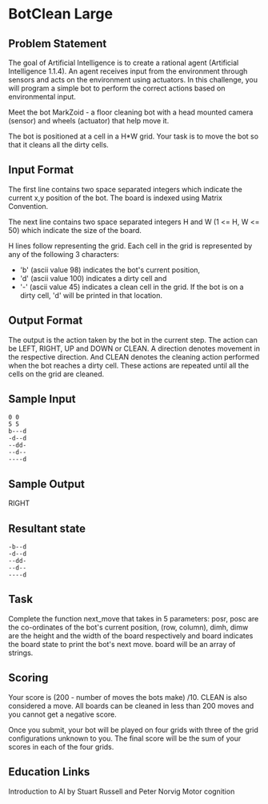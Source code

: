 # BotClean Large

## Problem Statement

The goal of Artificial Intelligence is to create a rational agent (Artificial Intelligence 1.1.4). An agent receives input from the environment through sensors and acts on the environment using actuators. In this challenge, you will program a simple bot to perform the correct actions based on environmental input.

Meet the bot MarkZoid - a floor cleaning bot with a head mounted camera (sensor) and wheels (actuator) that help move it.

The bot is positioned at a cell in a H*W grid. Your task is to move the bot so that it cleans all the dirty cells.

## Input Format

The first line contains two space separated integers which indicate the current x,y position of the bot. The board is indexed using Matrix Convention.

The next line contains two space separated integers H and W (1 <= H, W <= 50) which indicate the size of the board.

H lines follow representing the grid. Each cell in the grid is represented by any of the following 3 characters:
- 'b' (ascii value 98) indicates the bot's current position,
- 'd' (ascii value 100) indicates a dirty cell and
- '-' (ascii value 45) indicates a clean cell in the grid.
If the bot is on a dirty cell, 'd' will be printed in that location.

## Output Format

The output is the action taken by the bot in the current step. The action can be LEFT, RIGHT, UP and DOWN or CLEAN. A direction denotes movement in the respective direction. And CLEAN denotes the cleaning action performed when the bot reaches a dirty cell. These actions are repeated until all the cells on the grid are cleaned.

## Sample Input
```
0 0
5 5
b---d
-d--d
--dd-
--d--
----d
```
## Sample Output

RIGHT
## Resultant state
```
-b--d
-d--d
--dd-
--d--
----d
```
## Task

Complete the function next_move that takes in 5 parameters:
posr, posc are the co-ordinates of the bot's current position,
(row, column), dimh, dimw are the height and the width of the board respectively and
board indicates the board state to print the bot's next move. board will be an array of strings.

## Scoring

Your score is (200 - number of moves the bots make) /10. CLEAN is also considered a move. All boards can be cleaned in less than 200 moves and you cannot get a negative score.

Once you submit, your bot will be played on four grids with three of the grid configurations unknown to you. The final score will be the sum of your scores in each of the four grids.

## Education Links

Introduction to AI by Stuart Russell and Peter Norvig
Motor cognition

